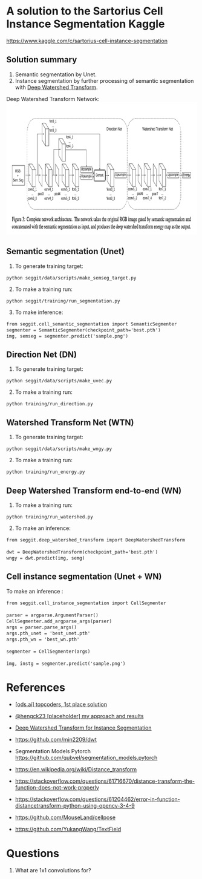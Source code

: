 
# A solution to the Sartorius Cell Instance Segmentation Kaggle
https://www.kaggle.com/c/sartorius-cell-instance-segmentation


## Solution summary
1. Semantic segmentation by Unet.
2. Instance segmentation by further processing of semantic segmentation with [Deep Watershed Transform](https://arxiv.org/pdf/1611.08303.pdf).

Deep Watershed Transform Network:  
<img src="images/direction_net.png" width=900 height=350>

## Semantic segmentation (Unet)
1. To generate training target:
```
python seggit/data/scripts/make_semseg_target.py
```
2. To make a training run:
```
python seggit/training/run_segmentation.py
```
3. To make inference:
```
from seggit.cell_semantic_segmentation import SemanticSegmenter
segmenter = SemanticSegmenter(checkpoint_path='best.pth')
img, semseg = segmenter.predict('sample.png')
```

## Direction Net (DN)
1. To generate training target:
```
python seggit/data/scripts/make_uvec.py
```
2. To make a training run:
```
python training/run_direction.py
```

## Watershed Transform Net (WTN)
1. To generate training target:
```
python seggit/data/scripts/make_wngy.py
```
2. To make a training run:
```
python training/run_energy.py
```

## Deep Watershed Transform end-to-end (WN)
1. To make a training run:
```
python training/run_watershed.py
```
2. To make an inference:
```
from seggit.deep_watershed_transform import DeepWatershedTransform

dwt = DeepWatershedTransform(checkpoint_path='best.pth')
wngy = dwt.predict(img, semg)
```

## Cell instance segmentation (Unet + WN)
To make an inference :
```
from seggit.cell_instance_segmentation import CellSegmenter

parser = argparse.ArgumentParser()
CellSegmenter.add_argparse_args(parser)
args = parser.parse_args()
args.pth_unet = 'best_unet.pth'
args.pth_wn = 'best_wn.pth'

segmenter = CellSegmenter(args)

img, instg = segmenter.predict('sample.png')
```




# References
- [[ods.ai] topcoders, 1st place solution](https://www.kaggle.com/c/data-science-bowl-2018/discussion/54741)
- [@hengck23 [placeholder] my approach and results](https://www.kaggle.com/c/sartorius-cell-instance-segmentation/discussion/285516)
- [Deep Watershed Transform for Instance Segmentation](https://arxiv.org/pdf/1611.08303.pdf)
- https://github.com/min2209/dwt
- Segmentation Models Pytorch https://github.com/qubvel/segmentation_models.pytorch
- https://en.wikipedia.org/wiki/Distance_transform
- https://stackoverflow.com/questions/61716670/distance-transform-the-function-does-not-work-properly
- https://stackoverflow.com/questions/61204462/error-in-function-distancetransform-python-using-opencv-3-4-9

- https://github.com/MouseLand/cellpose
- https://github.com/YukangWang/TextField


# Questions
1. What are 1x1 convolutions for?